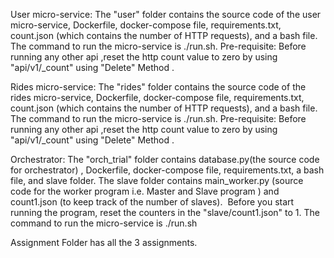 User micro-service:
The "user" folder contains the source code of the user micro-service, Dockerfile, docker-compose file, requirements.txt, count.json (which contains the number of HTTP requests), and a bash file. The command to run the micro-service is ./run.sh. Pre-requisite: Before running any other api ,reset the http count value to zero by using "api/v1/_count" using "Delete" Method  .

Rides micro-service:
The "rides" folder contains the source code of the rides micro-service, Dockerfile, docker-compose file, requirements.txt, count.json (which contains the number of HTTP requests), and a bash file. The command to run the micro-service is ./run.sh. Pre-requisite: Before running any other api ,reset the http count value to zero by using "api/v1/_count" using "Delete" Method .

Orchestrator:
The "orch_trial" folder contains database.py(the source code for orchestrator) , Dockerfile, docker-compose file, requirements.txt, a bash file, and slave folder. The slave folder contains main_worker.py (source code for the worker program i.e. Master and Slave program ) and count1.json (to keep track of the number of slaves).  Before you start running the program, reset the counters in the "slave/count1.json" to 1. The command to run the micro-service is ./run.sh


Assignment Folder has all the 3 assignments.


